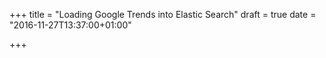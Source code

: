 +++
title = "Loading Google Trends into Elastic Search"
draft = true
date = "2016-11-27T13:37:00+01:00"

+++

